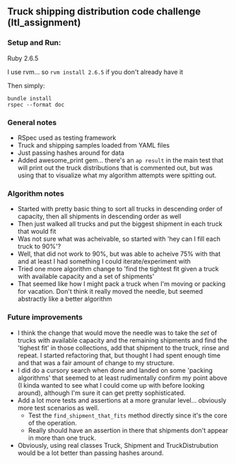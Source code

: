 ## Truck shipping distribution code challenge (ltl_assignment)

### Setup and Run:
Ruby 2.6.5

I use rvm... so `rvm install 2.6.5` if you don't already have it

Then simply:
```
bundle install
rspec --format doc
```

### General notes
- RSpec used as testing framework
- Truck and shipping samples loaded from YAML files
- Just passing hashes around for data
- Added awesome_print gem... there's an `ap result` in the main test that will print out the truck distributions that is commented out, but was using that to visualize what my algorithm attempts were spitting out.

### Algorithm notes
- Started with pretty basic thing to sort all trucks in descending order of capacity, then all shipments in descending order as well
- Then just walked all trucks and put the biggest shipment in each truck that would fit
- Was not sure what was acheivable, so started with 'hey can I fill each truck to 90%'?
- Well, that did not work to 90%, but was able to acheive 75% with that and at least I had something I could iterate/experiment with
- Tried one more algorithm change to 'find the tightest fit given a truck with available capacity and a set of shipments'
- That seemed like how I might pack a truck when I'm moving or packing for vacation. Don't think it really moved the needle, but seemed abstractly like a better algorithm

### Future improvements
- I think the change that would move the needle was to take the _set_ of trucks with available capacity and the remaining shipments and find the 'tighest fit' in those collections, add that shipment to the truck, rinse and repeat. I started refactoring that, but thought I had spent enough time and that was a fair amount of change to my structure.
- I did do a cursory search when done and landed on some 'packing algorithms' that seemed to at least rudimentally confirm my point above (I kinda wanted to see what I could come up with before looking around), although I'm sure it can get pretty sophisticated.
- Add a lot more tests and assertions at a more granular level... obviously more test scenarios as well.
  - Test the `find_shipment_that_fits` method directly since it's the core of the operation.
  - Really should have an assertion in there that shipments don't appear in more than one truck.
- Obviously, using real classes Truck, Shipment and TruckDistrubution would be a lot better than passing hashes around.


